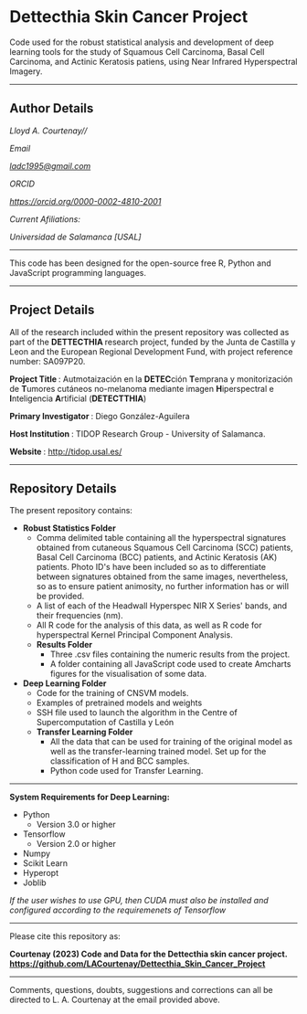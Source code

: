 # Dettecthia Skin Cancer Project
Code used for the robust statistical analysis and development of deep learning tools for the study of Squamous Cell Carcinoma,
Basal Cell Carcinoma, and Actinic Keratosis patiens, using Near Infrared Hyperspectral Imagery.

-----------------------------------------------------------------------------------------------------------------

## <b> Author Details </b>

<i>
Lloyd A. Courtenay//

Email

ladc1995@gmail.com

ORCID

https://orcid.org/0000-0002-4810-2001

Current Afiliations:

Universidad de Salamanca [USAL]

</i>

---------------------------------------------------------------------------------------------------

This code has been designed for the open-source free R, Python and JavaScript programming languages.

---------------------------------------------------------------------------------------------------

## <b> Project Details </b>

All of the research included within the present repository was collected as part of the <b> DETTECTHIA </b> research project, funded by the
Junta de Castilla y Leon and the European Regional Development Fund, with project reference number: SA097P20.

<b> Project Title </b>:  Autmotaización en la <b>DETEC</b>ción <b>T</b>emprana y monitorización de <b>T</b>umores cutáneos
no-melanoma mediante imagen <b>H</b>iperspectral e <b>I</b>nteligencia <b>A</b>rtificial (<b>DETECTTHIA</b>)

<b> Primary Investigator </b>: Diego González-Aguilera

<b> Host Institution </b>: TIDOP Research Group - University of Salamanca.

<b> Website </b>: http://tidop.usal.es/

---------------------------------------------------------------------------------------------------

## <b> Repository Details </b>

The present repository contains:

* <b> Robust Statistics Folder </b>
  * Comma delimited table containing all the hyperspectral signatures obtained from cutaneous Squamous Cell Carcinoma (SCC) patients,
  Basal Cell Carcinoma (BCC) patients, and Actinic Keratosis (AK) patients. Photo ID's have been included so as to differentiate between
  signatures obtained from the same images, nevertheless, so as to ensure patient animosity, no further
  information has or will be provided.
  * A list of each of the Headwall Hyperspec NIR X Series' bands, and their frequencies (nm).
  * All R code for the analysis of this data, as well as R code for hyperspectral Kernel Principal Component Analysis.
  * <b> Results Folder </b>
    * Three .csv files containing the numeric results from the project.
    * A folder containing all JavaScript code used to create Amcharts figures for the visualisation of some data.
* <b> Deep Learning Folder </b>
  * Code for the training of CNSVM models.
  * Examples of pretrained models and weights
  * SSH file used to launch the algorithm in the Centre of Supercomputation of Castilla y León
  * <b> Transfer Learning Folder </b>
    * All the data that can be used for training of the original model as well as the transfer-learning trained model. Set up for the classification
    of H and BCC samples.
    * Python code used for Transfer Learning.

--------------------------------------------------------

<b>System Requirements for Deep Learning: </b>

* Python
    * Version 3.0 or higher
* Tensorflow
    * Version 2.0 or higher
* Numpy
* Scikit Learn
* Hyperopt
* Joblib

<i>If the user wishes to use GPU, then CUDA must also be installed and configured according to the requiremenets of Tensorflow</i>

--------------------------------------------------------

Please cite this repository as:

 <b> Courtenay (2023) Code and Data for the Dettecthia skin cancer project. https://github.com/LACourtenay/Dettecthia_Skin_Cancer_Project </b>

--------------------------------------------------------

Comments, questions, doubts, suggestions and corrections can all be directed to L. A. Courtenay at the email provided above.
